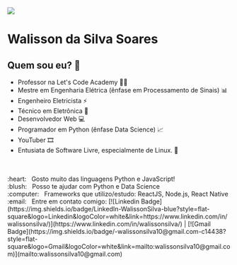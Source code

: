<img width="auto" src="https://lh3.googleusercontent.com/SX9YS1EI2rjLctRJSfl74c3bW-ivwMyNb7vB-6m5UabVniSXEjrwosta-XqXqNTT-xFHuCVBscoKzEill7iTvO2C7qxzE8Pu3UkbRaONr1AUZI6K7gWO2zhbqUL-GZ5xvt1LkqZpY6k=w2400">


# Walisson da Silva Soares

## Quem sou eu? 👋
- Professor na Let's Code Academy 👨‍🏫
- Mestre em Engenharia Elétrica (ênfase em Processamento de Sinais) 📊
- Engenheiro Eletricista ⚡
- Técnico em Eletrônica 🔋
- Desenvolvedor Web 💻
- Programador em Python (ênfase Data Science) 📈
- YouTuber 🎞️
- Entusiata de Software Livre, especialmente de Linux. 🐧

 <br/>
 <br/> :heart: &nbsp; Gosto muito das linguagens Python e JavaScript!
 <br/> :blush: &nbsp; Posso te ajudar com Python e Data Science
 <br/> :computer: &nbsp; Frameworks que utilizo/estudo: ReactJS, Node.js, React Native 
 <br/> :email: &nbsp; Entre em contato comigo: [![Linkedin Badge](https://img.shields.io/badge/LinkedIn-WalissonSilva-blue?style=flat-square&logo=Linkedin&logoColor=white&link=https://www.linkedin.com/in/walissonsilva/)](https://www.linkedin.com/in/walissonsilva/) 
| 
[![Gmail Badge](https://img.shields.io/badge/-walissonsilva10@gmail.com-c14438?style=flat-square&logo=Gmail&logoColor=white&link=mailto:walissonsilva10@gmail.com)](mailto:walissonsilva10@gmail.com)
